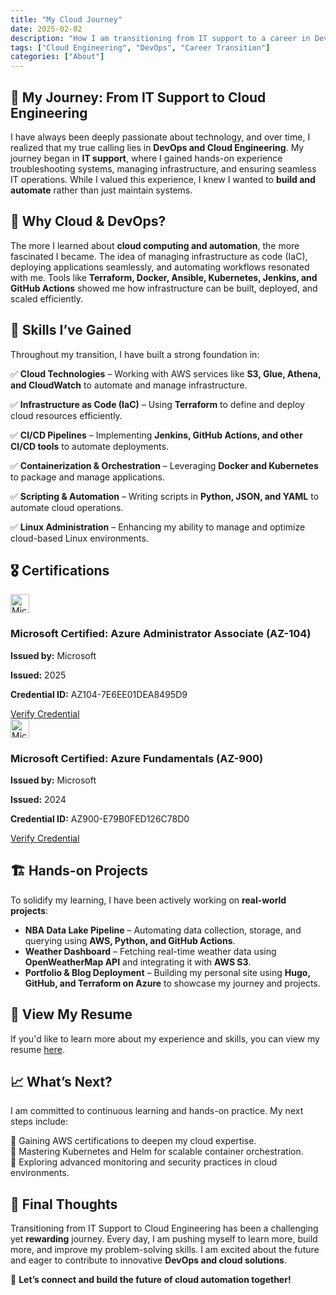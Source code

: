 ```yaml
---
title: "My Cloud Journey"
date: 2025-02-02
description: "How I am transitioning from IT support to a career in DevOps and Cloud Engineering."
tags: ["Cloud Engineering", "DevOps", "Career Transition"]
categories: ["About"]
---
```


## 🚀 My Journey: From IT Support to Cloud Engineering

I have always been deeply passionate about technology, and over time, I realized that my true calling lies in **DevOps and Cloud Engineering**. My journey began in **IT support**, where I gained hands-on experience troubleshooting systems, managing infrastructure, and ensuring seamless IT operations. While I valued this experience, I knew I wanted to **build and automate** rather than just maintain systems.

## 🌟 Why Cloud & DevOps?

The more I learned about **cloud computing and automation**, the more fascinated I became. The idea of managing infrastructure as code (IaC), deploying applications seamlessly, and automating workflows resonated with me. Tools like **Terraform, Docker, Ansible, Kubernetes, Jenkins, and GitHub Actions** showed me how infrastructure can be built, deployed, and scaled efficiently.

## 🔧 Skills I’ve Gained

Throughout my transition, I have built a strong foundation in:

✅ **Cloud Technologies** – Working with AWS services like **S3, Glue, Athena, and CloudWatch** to automate and manage infrastructure.

✅ **Infrastructure as Code (IaC)** – Using **Terraform** to define and deploy cloud resources efficiently.

✅ **CI/CD Pipelines** – Implementing **Jenkins, GitHub Actions, and other CI/CD tools** to automate deployments.

✅ **Containerization & Orchestration** – Leveraging **Docker and Kubernetes** to package and manage applications.

✅ **Scripting & Automation** – Writing scripts in **Python, JSON, and YAML** to automate cloud operations.

✅ **Linux Administration** – Enhancing my ability to manage and optimize cloud-based Linux environments.


## 🎖️ Certifications

<div class="cert-card">
  <img src="/images/microsoft-certified-associate-badge.svg" alt="Microsoft Logo" width="30" height="30"/>
  <div class="cert-content">
    <h3>Microsoft Certified: Azure Administrator Associate (AZ-104)</h3>
    <p><strong>Issued by:</strong> Microsoft</p>
    <p><strong>Issued:</strong> 2025</p>
    <p><strong>Credential ID:</strong> AZ104-7E6EE01DEA8495D9</p>
    <a href="https://learn.microsoft.com/api/credentials/share/en-us/davidmboli-3321/7E6EE01DEA8495D9?sharingId=C4D3AB08BBE6BAE2" target="_blank" rel="noopener noreferrer">Verify Credential</a>
  </div>
</div>

<div class="cert-card">
  <img src="/images/microsoft.svg" alt="Microsoft Logo"  width="30" height="30"/>
  <div class="cert-content">
    <h3>Microsoft Certified: Azure Fundamentals (AZ-900)</h3>
    <p><strong>Issued by:</strong> Microsoft</p>
    <p><strong>Issued:</strong> 2024</p>
    <p><strong>Credential ID:</strong> AZ900-E79B0FED126C78D0</p>
    <a href="https://learn.microsoft.com/api/credentials/share/en-us/davidmboli-3321/E79B0FED126C78D0?sharingId=C4D3AB08BBE6BAE2" target="_blank" rel="noopener noreferrer">Verify Credential</a>
  </div>
</div>


## 🏗️ Hands-on Projects

To solidify my learning, I have been actively working on **real-world projects**:

- **NBA Data Lake Pipeline** – Automating data collection, storage, and querying using **AWS, Python, and GitHub Actions**.
- **Weather Dashboard** – Fetching real-time weather data using **OpenWeatherMap API** and integrating it with **AWS S3**.
- **Portfolio & Blog Deployment** – Building my personal site using **Hugo, GitHub, and Terraform on Azure** to showcase my journey and projects.

## 📄 View My Resume

If you'd like to learn more about my experience and skills, you can view my resume [here](/files/My_resume.pdf).

## 📈 What’s Next?

I am committed to continuous learning and hands-on practice. My next steps include:

🔹 Gaining AWS certifications to deepen my cloud expertise.  
🔹 Mastering Kubernetes and Helm for scalable container orchestration.  
🔹 Exploring advanced monitoring and security practices in cloud environments.  

## 🎯 Final Thoughts

Transitioning from IT Support to Cloud Engineering has been a challenging yet **rewarding** journey. Every day, I am pushing myself to learn more, build more, and improve my problem-solving skills. I am excited about the future and eager to contribute to innovative **DevOps and cloud solutions**.

🚀 **Let’s connect and build the future of cloud automation together!**

